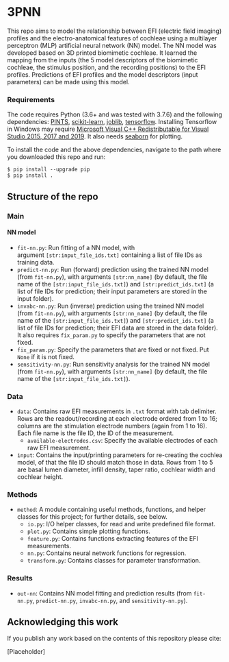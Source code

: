 # 3PNN

This repo aims to model the relationship between EFI (electric field imaging) profiles and the electro-anatomical features of cochleae using a multilayer perceptron (MLP) artificial neural network (NN) model.
The NN model was developed based on 3D printed biomimetic cochleae.
It learned the mapping from the inputs (the 5 model descriptors of the biomimetic cochleae, the stimulus position, and the recording positions) to the EFI profiles.
Predictions of EFI profiles and the model descriptors (input parameters) can be made using this model.

### Requirements

The code requires Python (3.6+ and was tested with 3.7.6) and the following dependencies:
[PINTS](https://github.com/pints-team/pints#installing-pints), [scikit-learn](https://scikit-learn.org/stable/install.html), [joblib](https://joblib.readthedocs.io/en/latest/installing.html), [tensorflow](https://www.tensorflow.org/install).
Installing Tensorflow in Windows may require [Microsoft Visual C++ Redistributable for Visual Studio 2015, 2017 and 2019](https://support.microsoft.com/en-us/help/2977003/the-latest-supported-visual-c-downloads).
It also needs [seaborn](https://seaborn.pydata.org/installing.html) for plotting.

To install the code and the above dependencies, navigate to the path where you downloaded this repo and run:
```
$ pip install --upgrade pip
$ pip install .
```


## Structure of the repo

### Main

#### NN model
- `fit-nn.py`: Run fitting of a NN model, with argument `[str:input_file_ids.txt]` containing a list of file IDs as training data. 
- `predict-nn.py`: Run (forward) prediction using the trained NN model (from `fit-nn.py`), with arguments `[str:nn_name]` (by default, the file name of the `[str:input_file_ids.txt]`) and `[str:predict_ids.txt]` (a list of file IDs for prediction; their input parameters are stored in the input folder).
- `invabc-nn.py`: Run (inverse) prediction using the trained NN model (from `fit-nn.py`), with arguments `[str:nn_name]` (by default, the file name of the `[str:input_file_ids.txt]`) and `[str:predict_ids.txt]` (a list of file IDs for prediction; their EFI data are stored in the data folder).
                  It also requires `fix_param.py` to specify the parameters that are not fixed.
- `fix_param.py`: Specify the parameters that are fixed or not fixed. Put `None` if it is not fixed.
- `sensitivity-nn.py`: Run sensitivity analysis for the trained NN model (from `fit-nn.py`), with arguments `[str:nn_name]` (by default, the file name of the `[str:input_file_ids.txt]`).


### Data
- `data`: Contains raw EFI measurements in `.txt` format with tab delimiter.
          Rows are the readout/recording at each electrode ordered from 1 to 16; columns are the stimulation electrode numbers (again from 1 to 16).
          Each file name is the file ID, the ID of the measurement.
  - `available-electrodes.csv`: Specify the available electrodes of each raw EFI measurement. 
- `input`: Contains the input/printing parameters for re-creating the cochlea model, of that the file ID should match those in data.
           Rows from 1 to 5 are basal lumen diameter, infill density, taper ratio, cochlear width and cochlear height. 


### Methods
- `method`: A module containing useful methods, functions, and helper classes for this project; for further details, see below. 
  - `io.py`: I/O helper classes, for read and write predefined file format.
  - `plot.py`: Contains simple plotting functions.
  - `feature.py`: Contains functions extracting features of the EFI measurements.
  - `nn.py`: Contains neural network functions for regression.
  - `transform.py`: Contains classes for parameter transformation.


### Results
- `out-nn`: Contains NN model fitting and prediction results (from `fit-nn.py`, `predict-nn.py`, `invabc-nn.py`, and `sensitivity-nn.py`).


## Acknowledging this work

If you publish any work based on the contents of this repository please cite:

[Placeholder]
